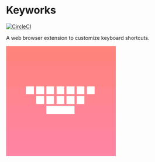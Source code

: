 # Keyworks

[![CircleCI](https://img.shields.io/circleci/project/r7kamura/keyworks.svg)](https://circleci.com/gh/r7kamura/keyworks)

A web browser extension to customize keyboard shortcuts.

![image](/src/images/icon-original.png)
